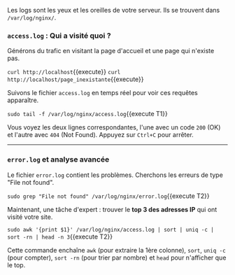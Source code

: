 Les logs sont les yeux et les oreilles de votre serveur. Ils se trouvent dans `/var/log/nginx/`.

### `access.log` : Qui a visité quoi ?

Générons du trafic en visitant la page d'accueil et une page qui n'existe pas.

`curl http://localhost`{{execute}}
`curl http://localhost/page_inexistante`{{execute}}

Suivons le fichier `access.log` en temps réel pour voir ces requêtes apparaître.

`sudo tail -f /var/log/nginx/access.log`{{execute T1}}

Vous voyez les deux lignes correspondantes, l'une avec un code `200` (OK) et l'autre avec `404` (Not Found). Appuyez sur `Ctrl+C` pour arrêter.

---
### `error.log` et analyse avancée

Le fichier `error.log` contient les problèmes. Cherchons les erreurs de type "File not found".

`sudo grep "File not found" /var/log/nginx/error.log`{{execute T2}}

Maintenant, une tâche d'expert : trouver le **top 3 des adresses IP** qui ont visité votre site.

`sudo awk '{print $1}' /var/log/nginx/access.log | sort | uniq -c | sort -rn | head -n 3`{{execute T2}}

Cette commande enchaîne `awk` (pour extraire la 1ère colonne), `sort`, `uniq -c` (pour compter), `sort -rn` (pour trier par nombre) et `head` pour n'afficher que le top.